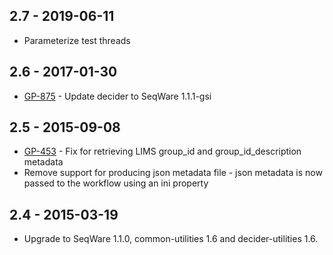 ## 2.7 - 2019-06-11
- Parameterize test threads
## 2.6 - 2017-01-30
- [GP-875](https://jira.oicr.on.ca/browse/GP-875) - Update decider to SeqWare 1.1.1-gsi
## 2.5 - 2015-09-08
- [GP-453](https://jira.oicr.on.ca/browse/GP-453) - Fix for retrieving LIMS group_id and group_id_description metadata
- Remove support for producing json metadata file - json metadata is now passed to the workflow using an ini property 
## 2.4 - 2015-03-19
- Upgrade to SeqWare 1.1.0, common-utilities 1.6 and decider-utilities 1.6.
